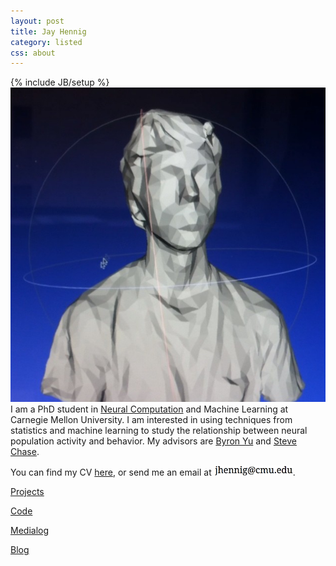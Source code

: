 ```yaml
---
layout: post
title: Jay Hennig
category: listed
css: about
---
```

{% include JB/setup %}
<br>
<img id="profile" src="assets/images/self.png" style=""/>
I am a PhD student in [Neural Computation](http://www.cnbc.cmu.edu/pnc) and Machine Learning at Carnegie Mellon University. I am interested in using techniques from statistics and machine learning to study the relationship between neural population activity and behavior. My advisors are [Byron Yu](https://users.ece.cmu.edu/~byronyu/) and [Steve Chase](http://www.cnbc.cmu.edu/~schase/index.php).

You can find my CV [here](/assets/pdf/JayHennig-CV.pdf), or send me an email at <img src="/assets/images/email.png" style="width: 25%;"/>.

<div id="contact-buttons">
<a href="/" class="button green">Projects</a>

<a href="https://github.com/{{ site.author.github }}" class="button green">Code</a>

<a href="/medialog" class="button green">Medialog</a>

<a href="/blog" class="button green">Blog</a>

</div>
